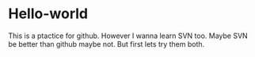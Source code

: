 # Hello-world
This is a ptactice for github.
However I wanna learn SVN too. Maybe SVN be better than github maybe not.
But first lets try them both.
